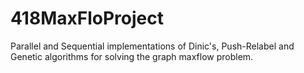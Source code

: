 # 418MaxFloProject
Parallel and Sequential implementations of Dinic's, Push-Relabel and Genetic algorithms for solving the graph maxflow problem.
